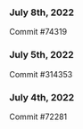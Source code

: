 ### July 8th, 2022

Commit #74319

### July 5th, 2022

Commit #314353


### July 4th, 2022

Commit #72281
